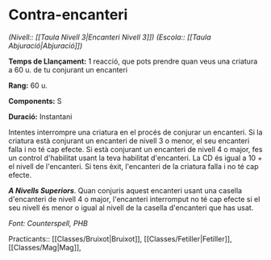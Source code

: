 # Contra-encanteri

*(Nivell:: [[Taula Nivell 3|Encanteri Nivell 3]]) (Escola:: [[Taula Abjuració|Abjuració]])*

**Temps de Llançament:** 1 reacció, que pots prendre quan veus una criatura a 60 u. de tu conjurant un encanteri

**Rang:** 60 u.

**Components:** S

**Duració:** Instantani

Intentes interrompre una criatura en el procés de conjurar un encanteri. Si la criatura està conjurant un encanteri de nivell 3 o menor, el seu encanteri falla i no té cap efecte. Si està conjurant un encanteri de nivell 4 o major, fes un control d'habilitat usant la teva habilitat d'encanteri. La CD és igual a 10 + el nivell de l'encanteri. Si tens èxit, l'encanteri de la criatura falla i no té cap efecte.

***A Nivells Superiors***. Quan conjuris aquest encanteri usant una casella d'encanteri de nivell 4 o major, l'encanteri interromput no té cap efecte si el seu nivell és menor o igual al nivell de la casella d'encanteri que has usat. 


*Font: Counterspell, PHB*



Practicants:: [[Classes/Bruixot|Bruixot]], [[Classes/Fetiller|Fetiller]], [[Classes/Mag|Mag]],